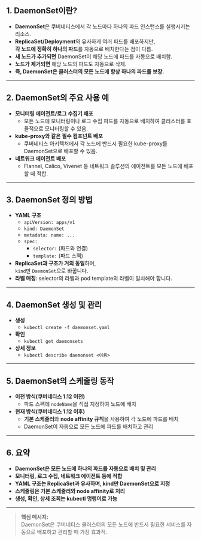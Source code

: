 ## 1. DaemonSet이란?

- **DaemonSet**은 쿠버네티스에서 각 노드마다 하나의 파드 인스턴스를 실행시키는 리소스.
- **ReplicaSet/Deployment**와 유사하게 여러 파드를 배포하지만,  
  **각 노드에 정확히 하나의 파드**를 자동으로 배치한다는 점이 다름.
- **새 노드가 추가되면** DaemonSet이 해당 노드에 파드를 자동으로 배치함.
- **노드가 제거되면** 해당 노드의 파드도 자동으로 삭제.
- **즉, DaemonSet은 클러스터의 모든 노드에 항상 하나의 파드를 보장.**

---

## 2. DaemonSet의 주요 사용 예

- **모니터링 에이전트/로그 수집기 배포**
  - 모든 노드에 모니터링이나 로그 수집 파드를 자동으로 배치하여 클러스터를 효율적으로 모니터링할 수 있음.
- **kube-proxy와 같은 필수 컴포넌트 배포**
  - 쿠버네티스 아키텍처에서 각 노드에 반드시 필요한 kube-proxy를 DaemonSet으로 배포할 수 있음.
- **네트워크 에이전트 배포**
  - Flannel, Calico, Vivenet 등 네트워크 솔루션의 에이전트를 모든 노드에 배포할 때 적합.

---

## 3. DaemonSet 정의 방법

- **YAML 구조**
  - `apiVersion: apps/v1`
  - `kind: DaemonSet`
  - `metadata: name: ...`
  - `spec:`
    - `selector:` (파드와 연결)
    - `template:` (파드 스펙)
- **ReplicaSet과 구조가 거의 동일**하며,  
  `kind`만 `DaemonSet`으로 바꿉니다.
- **라벨 매칭**: selector의 라벨과 pod template의 라벨이 일치해야 합니다.

---

## 4. DaemonSet 생성 및 관리

- **생성**
  - `kubectl create -f daemonset.yaml`
- **확인**
  - `kubectl get daemonsets`
- **상세 정보**
  - `kubectl describe daemonset <이름>`

---

## 5. DaemonSet의 스케줄링 동작

- **이전 방식(쿠버네티스 1.12 이전)**
  - 파드 스펙에 `nodeName`을 직접 지정하여 노드에 배치
- **현재 방식(쿠버네티스 1.12 이후)**
  - **기본 스케줄러**와 **node affinity 규칙**을 사용하여 각 노드에 파드를 배치
  - DaemonSet이 자동으로 모든 노드에 파드를 배치하고 관리

---

## 6. 요약

- **DaemonSet은 모든 노드에 하나의 파드를 자동으로 배치 및 관리**
- **모니터링, 로그 수집, 네트워크 에이전트 등에 적합**
- **YAML 구조는 ReplicaSet과 유사하며, kind만 DaemonSet으로 지정**
- **스케줄링은 기본 스케줄러와 node affinity로 처리**
- **생성, 확인, 상세 조회는 kubectl 명령어로 가능**

---

> **핵심 메시지:**  
> DaemonSet은 쿠버네티스 클러스터의 모든 노드에 반드시 필요한 서비스를 자동으로 배포하고 관리할 때 가장 효과적.
